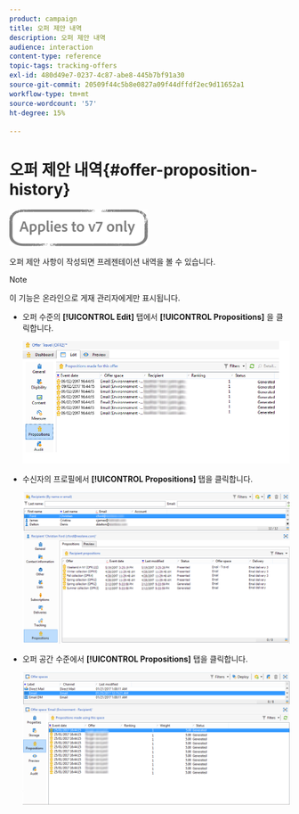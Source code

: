 ```yaml
---
product: campaign
title: 오퍼 제안 내역
description: 오퍼 제안 내역
audience: interaction
content-type: reference
topic-tags: tracking-offers
exl-id: 480d49e7-0237-4c87-abe8-445b7bf91a30
source-git-commit: 20509f44c5b8e0827a09f44dffdf2ec9d11652a1
workflow-type: tm+mt
source-wordcount: '57'
ht-degree: 15%

---
```


# 오퍼 제안 내역{#offer-proposition-history}

![](../../assets/v7-only.svg)

오퍼 제안 사항이 작성되면 프레젠테이션 내역을 볼 수 있습니다.

>[!NOTE]
>
>이 기능은 온라인으로 게재 관리자에게만 표시됩니다.

* 오퍼 수준의 **[!UICONTROL Edit]** 탭에서 **[!UICONTROL Propositions]** 을 클릭합니다.

   ![](assets/offer_followup_006.png)

* 수신자의 프로필에서 **[!UICONTROL Propositions]** 탭을 클릭합니다.

   ![](assets/offer_followup_002.png)

* 오퍼 공간 수준에서 **[!UICONTROL Propositions]** 탭을 클릭합니다.

   ![](assets/offer_space_prop_001_b.png)
